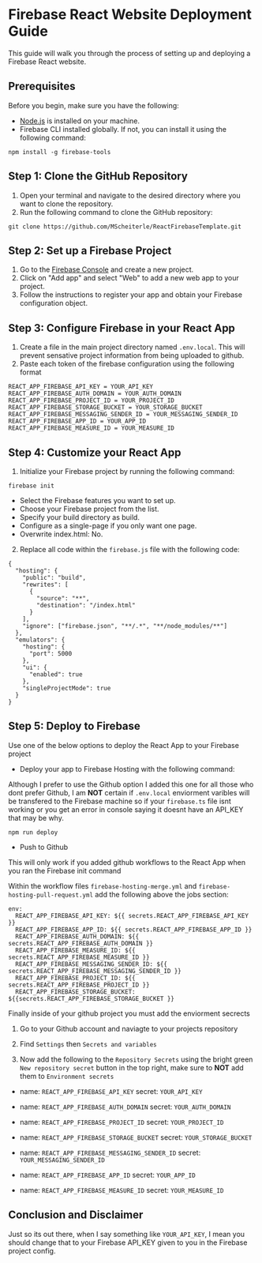 # Firebase React Website Deployment Guide

This guide will walk you through the process of setting up and deploying a Firebase React website.

## Prerequisites

Before you begin, make sure you have the following:

- [Node.js](https://nodejs.org/en) is installed on your machine.
- Firebase CLI installed globally. If not, you can install it using the following command:

`npm install -g firebase-tools`

## Step 1: Clone the GitHub Repository

1. Open your terminal and navigate to the desired directory where you want to clone the repository.
2. Run the following command to clone the GitHub repository:

`git clone https://github.com/MScheiterle/ReactFirebaseTemplate.git`

## Step 2: Set up a Firebase Project

1. Go to the [Firebase Console](https://console.firebase.google.com/) and create a new project.
2. Click on "Add app" and select "Web" to add a new web app to your project.
3. Follow the instructions to register your app and obtain your Firebase configuration object.

## Step 3: Configure Firebase in your React App

1. Create a file in the main project directory named `.env.local`. This will prevent sensative project information from being uploaded to github.
2. Paste each token of the firebase configuration using the following format

```
REACT_APP_FIREBASE_API_KEY = YOUR_API_KEY
REACT_APP_FIREBASE_AUTH_DOMAIN = YOUR_AUTH_DOMAIN
REACT_APP_FIREBASE_PROJECT_ID = YOUR_PROJECT_ID
REACT_APP_FIREBASE_STORAGE_BUCKET = YOUR_STORAGE_BUCKET
REACT_APP_FIREBASE_MESSAGING_SENDER_ID = YOUR_MESSAGING_SENDER_ID
REACT_APP_FIREBASE_APP_ID = YOUR_APP_ID
REACT_APP_FIREBASE_MEASURE_ID = YOUR_MEASURE_ID
```

## Step 4: Customize your React App

1. Initialize your Firebase project by running the following command:

`firebase init`

- Select the Firebase features you want to set up.
- Choose your Firebase project from the list.
- Specify your build directory as build.
- Configure as a single-page if you only want one page.
- Overwrite index.html: No.

2. Replace all code within the `firebase.js` file with the following code:

```
{
  "hosting": {
    "public": "build",
    "rewrites": [
      {
        "source": "**",
        "destination": "/index.html"
      }
    ],
    "ignore": ["firebase.json", "**/.*", "**/node_modules/**"]
  },
  "emulators": {
    "hosting": {
      "port": 5000
    },
    "ui": {
      "enabled": true
    },
    "singleProjectMode": true
  }
}
```

## Step 5: Deploy to Firebase

Use one of the below options to deploy the React App to your Firebase project

- Deploy your app to Firebase Hosting with the following command:

Although I prefer to use the Github option I added this one for all those who dont prefer Github, I am **NOT** certain if `.env.local` enviorment varibles will be transfered to the Firebase machine so if your `firebase.ts` file isnt working or you get an error in console saying it doesnt have an API_KEY that may be why.

`npm run deploy`

- Push to Github

This will only work if you added github workflows to the React App when you ran the Firebase init command

Within the workflow files `firebase-hosting-merge.yml` and `firebase-hosting-pull-request.yml` add the following above the jobs section:

```
env:
  REACT_APP_FIREBASE_API_KEY: ${{ secrets.REACT_APP_FIREBASE_API_KEY }}
  REACT_APP_FIREBASE_APP_ID: ${{ secrets.REACT_APP_FIREBASE_APP_ID }}
  REACT_APP_FIREBASE_AUTH_DOMAIN: ${{ secrets.REACT_APP_FIREBASE_AUTH_DOMAIN }}
  REACT_APP_FIREBASE_MEASURE_ID: ${{ secrets.REACT_APP_FIREBASE_MEASURE_ID }}
  REACT_APP_FIREBASE_MESSAGING_SENDER_ID: ${{ secrets.REACT_APP_FIREBASE_MESSAGING_SENDER_ID }}
  REACT_APP_FIREBASE_PROJECT_ID: ${{ secrets.REACT_APP_FIREBASE_PROJECT_ID }}
  REACT_APP_FIREBASE_STORAGE_BUCKET: ${{secrets.REACT_APP_FIREBASE_STORAGE_BUCKET }}
```

Finally inside of your github project you must add the enviorment secrects

1. Go to your Github account and naviagte to your projects repository

2. Find `Settings` then `Secrets and variables`

3. Now add the following to the `Repository Secrets` using the bright green `New repository secret` button in the top right, make sure to **NOT** add them to `Environment secrets`

- name: `REACT_APP_FIREBASE_API_KEY` secret: `YOUR_API_KEY`

- name: `REACT_APP_FIREBASE_AUTH_DOMAIN` secret: `YOUR_AUTH_DOMAIN`

- name: `REACT_APP_FIREBASE_PROJECT_ID` secret: `YOUR_PROJECT_ID`

- name: `REACT_APP_FIREBASE_STORAGE_BUCKET` secret: `YOUR_STORAGE_BUCKET`

- name: `REACT_APP_FIREBASE_MESSAGING_SENDER_ID` secret:  `YOUR_MESSAGING_SENDER_ID`

- name: `REACT_APP_FIREBASE_APP_ID` secret: `YOUR_APP_ID`

- name: `REACT_APP_FIREBASE_MEASURE_ID` secret: `YOUR_MEASURE_ID`

## Conclusion and Disclaimer

Just so its out there, when I say something like `YOUR_API_KEY`, I mean you should change that to your Firebase API_KEY given to you in the Firebase project config.
